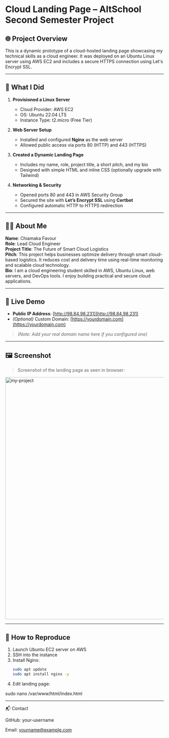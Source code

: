 # Cloud Landing Page – AltSchool Second Semester Project

## 🌐 Project Overview
This is a dynamic prototype of a cloud-hosted landing page showcasing my technical skills as a cloud engineer. It was deployed on an Ubuntu Linux server using AWS EC2 and includes a secure HTTPS connection using Let's Encrypt SSL.

---

## 🔧 What I Did

1. **Provisioned a Linux Server**
   - Cloud Provider: AWS EC2
   - OS: Ubuntu 22.04 LTS
   - Instance Type: t2.micro (Free Tier)

2. **Web Server Setup**
   - Installed and configured **Nginx** as the web server
   - Allowed public access via ports 80 (HTTP) and 443 (HTTPS)

3. **Created a Dynamic Landing Page**
   - Includes my name, role, project title, a short pitch, and my bio
   - Designed with simple HTML and inline CSS (optionally upgrade with Tailwind)

4. **Networking & Security**
   - Opened ports 80 and 443 in AWS Security Group
   - Secured the site with **Let’s Encrypt SSL** using **Certbot**
   - Configured automatic HTTP to HTTPS redirection

---

## 👩‍💻 About Me

**Name**: Chiamaka Favour  
**Role**: Lead Cloud Engineer  
**Project Title**: The Future of Smart Cloud Logistics  
**Pitch**: This project helps businesses optimize delivery through smart cloud-based logistics. It reduces cost and delivery time using real-time monitoring and scalable cloud technology.  
**Bio**: I am a cloud engineering student skilled in AWS, Ubuntu Linux, web servers, and DevOps tools. I enjoy building practical and secure cloud applications.

---

## 📍 Live Demo

- **Public IP Address**: [http://98.84.98.231](http://98.84.98.231)  
- *(Optional)* Custom Domain: [https://yourdomain.com](https://yourdomain.com)  
> *(Note: Add your real domain name here if you configured one)*

---

## 🖼️ Screenshot

> Screenshot of the landing page as seen in browser:

<img width="1366" height="768" alt="my-project" src="https://github.com/user-attachments/assets/414f33ca-b054-453f-8de5-fa0c07b7efa8" />


---

## 📁 How to Reproduce

1. Launch Ubuntu EC2 server on AWS
2. SSH into the instance
3. Install Nginx:
   ```bash
   sudo apt update
   sudo apt install nginx -y

4. Edit landing page:

sudo nano /var/www/html/index.html



---

📬 Contact

GitHub: your-username

Email: yourname@example.com

